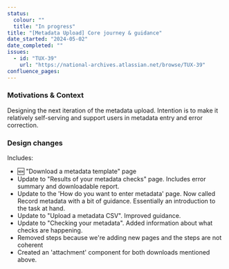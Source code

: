 ```yaml
---
status:
  colour: ""
  title: "In progress"
title: "[Metadata Upload] Core journey & guidance"
date_started: "2024-05-02"
date_completed: ""
issues:
  - id: "TUX-39"
    url: "https://national-archives.atlassian.net/browse/TUX-39"
confluence_pages:
---
```


### Motivations & Context

Designing the next iteration of the metadata upload. Intention is to make it relatively self-serving and support users in metadata entry and error correction.

### Design changes

Includes:
- 🆕 "Download a metadata template" page
- Update to "Results of your metadata checks" page. Includes error summary and downloadable report. 
- Update to the 'How do you want to enter metadata' page. Now called Record metadata with a bit of guidance. Essentially an introduction to the task at hand. 
- Update to "Upload a metadata CSV". Improved guidance. 
- Update to "Checking your metadata". Added information about what checks are happening.
- Removed steps because we're adding new pages and the steps are not coherent
- Created an 'attachment' component for both downloads mentioned above.
